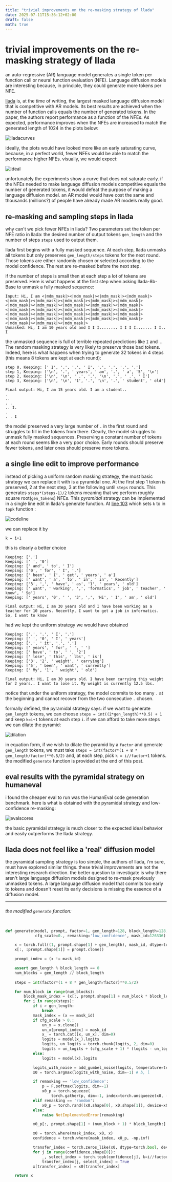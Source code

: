 ```yaml
---
title: "trivial improvements on the re-masking strategy of llada"
date: 2025-07-11T15:36:12+02:00
draft: false
math: true
---
```


# trivial improvements on the re-masking strategy of llada

an auto-regressive (AR) language model generates a single token per function call or neural function evaluation (NFE). Language diffusion models are interesting because, in principle, they could generate more tokens per NFE. 

[llada](https://ml-gsai.github.io/LLaDA-demo/) is, at the time of writing, the largest masked language diffusion model that is competitive with AR models.  Its best results are achieved when the number of function calls equals the number of generated tokens. In the paper, the authors report performance as a function of the NFEs. As expected, performance improves when the NFEs are increased to match the generated length of 1024 in the plots below:

![lladacurves](/img/lladanfefig.png)

ideally, the plots would have looked more like an early saturating curve, because, in a perfect world, fewer NFEs would be able to match the performance higher NFEs. visually, we would expect:

![ideal](/img/ideal.png)

unfortunately the experiments show a curve that does not saturate early. if the NFEs needed to make language diffusion models competitive equals the number of generated tokens, it would defeat the purpose of making a language diffusion model. an AR model would have cost the same and thousands (millions?) of people have already made AR models really good.

## re-masking and sampling steps in llada

why can't we pick fewer NFEs in llada? Two parameters set the token per NFE ratio in llada: the desired number of output tokens `gen_length` and the number of steps `steps` used to output them. 

llada first begins with a fully masked sequence. At each step, llada unmasks all tokens but only preserves `gen_length/steps` tokens for the next round. Those tokens are either randomly chosen or selected according to the model confidence. The rest are re-masked before the next step.

if the number of steps is small then at each step a lot of tokens are preserved. Here is what happens at the first step when asking llada-8b-Base to unmask a fully masked sequence:
```
Input: Hi, I am <|mdm_mask|><|mdm_mask|><|mdm_mask|><|mdm_mask|><|mdm_mask|><|mdm_mask|><|mdm_mask|><|mdm_mask|><|mdm_mask|><|mdm_mask|><|mdm_mask|><|mdm_mask|><|mdm_mask|><|mdm_mask|><|mdm_mask|><|mdm_mask|><|mdm_mask|><|mdm_mask|><|mdm_mask|><|mdm_mask|><|mdm_mask|><|mdm_mask|><|mdm_mask|><|mdm_mask|><|mdm_mask|><|mdm_mask|><|mdm_mask|><|mdm_mask|><|mdm_mask|><|mdm_mask|><|mdm_mask|><|mdm_mask|> 
Unmasked: Hi, I am 10 years old and I I I........ I I I I....... I I.. I
```

the unmasked sequence is full of terrible repeated predictions like `I` and `.`.  The random masking strategy is very likely to preserve those bad tokens. Indeed, here is what happens when trying to generate 32 tokens in 4 steps (this means 8 tokens are kept at each round):

```
step 0, Keeping: [' I', '.', '.', ' I', '.', '.', '.', '.']
step 1, Keeping: ['\n', '.', ' years', ' am', '.', ' a', '5', '\n'] 
step 2, Keeping: ['\n', '\n', ' .', '.', '\n', '.', ' .', ' I']
step 3, Keeping: ['\n', '\n', '1', '.', '\n', '.', ' student', ' old']

Final output: Hi, I am 15 years old. I am a student..
. 
.. 
. . 
.. I. 
. 
. . I
```

the model preserved a very large number of `.` in the first round and struggles to fill in the tokens from there. Clearly, the model struggles to unmask fully masked sequences. Preserving a constant number of tokens at each round seems like a very poor choice. Early rounds should preserve fewer tokens, and later ones should preserve more tokens.
## a single line edit to improve performance

instead of picking a uniform random masking strategy, the most basic strategy we can replace it with is a pyramidal one.  At the first step 1 token is preserved, 2 at the next step, 3 at the following until `steps` rounds. This generates `steps*(steps-1)/2` tokens meaning that we perform roughly square root(`gen_tokens`) NFEs. This _pyramidal_ strategy can be implemented in a single line edit in llada's generate function. At [line 103](https://github.com/ML-GSAI/LLaDA/blob/3f5e0d047382695c4c96224774d074d99e16befa/generate.py#L103) which sets `k` to in `topk` function :

![codeline](/img/codescreen.png)

we can replace it by 

```[python]
k = i+1
```

this is clearly a better choice

```[Pyramidal]
Keeping: ['.'] 
Keeping: [' ', '0']
Keeping: [' and', ' to', ' I'] 
Keeping: ['0', ' for', ' I', '.'] 
Keeping: [' been', ' I', ' get', ' years', ' a'] 
Keeping: [' want', ' a', ' to', ' in', ' in', ' Recently'] 
Keeping: ['3', ',', ' have', ' as', '1', ' years', ' old'] 
Keeping: [' want', ' working', ',', 'formatics', ' job', ' teacher', ' know', ' So'] 
Keeping: [' years', '0', ' ', '3', ',', 'Hi', ' I', ' am', ' old'] 

Final output: Hi, I am 30 years old and I have been working as a teacher for 10 years. Recently, I want to get a job in informatics. So, I want to know
```

had we kept the uniform strategy we would have obtained

```[Uniform strategy]
Keeping: ['.', '.', ' I', '.'] 
Keeping: [' ', '0', ' I', ' years'] 
Keeping: ['.', ' it', '.', '.'] 
Keeping: [' years', ' for', ' ', ' '] 
Keeping: [' have', ' to', ' ', '2'] 
Keeping: [' lose', ' this', ' lbs', ' is'] 
Keeping: ['3', '2', ' weight', ' carrying'] 
Keeping: ['5', ' been', ' want', ' currently'] 
Keeping: [' My', '1', ' weight', ' old'] 

Final output: Hi, I am 30 years old. I have been carrying this weight for 2 years.. I want to lose it. My weight is currently 12.5 lbs.
```

notice that under the uniform strategy, the model commits to too many `.` at the beginning and cannot recover from the two consecutive `.` chosen.

formally defined, the pyramidal strategy says: if we want to generate `gen_length` tokens, we can choose `steps = int((2*gen_length)**0.5) + 1` and keep `k=i+1` tokens at each step `i`. if we can afford to take more steps we can dilate the pyramid:

![dilation](/img/dilation.png)

in equation form, if we wish to dilate the pyramid by a `factor` and generate `gen_length` tokens, we must take
			`steps = int(factor*(1 + 8 * gen_length/factor)**0.5/2)`
and, at each step, pick `k = i//factor+1` tokens. the modified `generate` function is provided at the end of this post.
## eval results with the pyramidal strategy on humaneval

i found the cheaper eval to run was the HumanEval code generation benchmark. here is what is obtained with the pyramidal strategy and low-confidence re-masking:

![evalscores](/img/humaneval.png)

the basic pyramidal strategy is much closer to the expected ideal behavior and easily outperforms the llada strategy.
## llada does not feel like a 'real' diffusion model

the pyramidal sampling strategy is too simple, the authors of llada, i'm sure, must have explored similar things. these trivial improvements are not the interesting research direction. the better question to investigate is why there aren't large language diffusion models designed to re-mask previously unmasked tokens. A large language diffusion model that commits too early to tokens and doesn't reset its early decisions is missing the essence of a diffusion model.


---
###### the modified `generate` function:

```python 

def generate(model, prompt, factor=1, gen_length=128, block_length=128, temperature=0.,
             cfg_scale=0., remasking='low_confidence', mask_id=126336):

    x = torch.full((1, prompt.shape[1] + gen_length), mask_id, dtype=torch.long).to(model.device)
    x[:, :prompt.shape[1]] = prompt.clone()

    prompt_index = (x != mask_id)

    assert gen_length % block_length == 0
    num_blocks = gen_length // block_length
    
    steps = int(factor*(1 + 8 * gen_length/factor)**0.5/2)

    for num_block in range(num_blocks):
        block_mask_index = (x[:, prompt.shape[1] + num_block * block_length: prompt.shape[1] + (num_block + 1) * block_length:] == mask_id)
        for i in range(steps):
            if i > gen_length:
                break
            mask_index = (x == mask_id)
            if cfg_scale > 0.:
                un_x = x.clone()
                un_x[prompt_index] = mask_id
                x_ = torch.cat([x, un_x], dim=0)
                logits = model(x_).logits
                logits, un_logits = torch.chunk(logits, 2, dim=0)
                logits = un_logits + (cfg_scale + 1) * (logits - un_logits)
            else:
                logits = model(x).logits

            logits_with_noise = add_gumbel_noise(logits, temperature=temperature)
            x0 = torch.argmax(logits_with_noise, dim=-1) # b, l

            if remasking == 'low_confidence':
                p = F.softmax(logits, dim=-1)
                x0_p = torch.squeeze(
                    torch.gather(p, dim=-1, index=torch.unsqueeze(x0, -1)), -1) # b, l
            elif remasking == 'random':
                x0_p = torch.rand((x0.shape[0], x0.shape[1]), device=x0.device)
            else:
                raise NotImplementedError(remasking)

            x0_p[:, prompt.shape[1] + (num_block + 1) * block_length:] = -np.inf

            x0 = torch.where(mask_index, x0, x)
            confidence = torch.where(mask_index, x0_p, -np.inf)

            transfer_index = torch.zeros_like(x0, dtype=torch.bool, device=x0.device)
            for j in range(confidence.shape[0]):
                _, select_index = torch.topk(confidence[j], k=i//factor+1)
                transfer_index[j, select_index] = True
            x[transfer_index] = x0[transfer_index]

    return x
```

